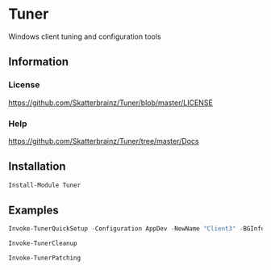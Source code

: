 # Tuner
Windows client tuning and configuration tools

## Information

### License
https://github.com/Skatterbrainz/Tuner/blob/master/LICENSE

### Help
https://github.com/Skatterbrainz/Tuner/tree/master/Docs

## Installation

```powershell
Install-Module Tuner
```

## Examples

```powershell
Invoke-TunerQuickSetup -Configuration AppDev -NewName "Client3" -BGInfo

Invoke-TunerCleanup

Invoke-TunerPatching
```
